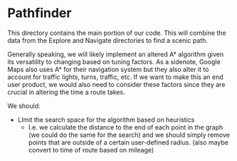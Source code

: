 # Pathfinder

This directory contains the main portion of our code. This will combine the data from the Explore and Navigate directories to find a scenic path.

Generally speaking, we will likely implement an altered A\* algorithm given its versatility to changing based on tuning factors. As a sidenote, Google Maps also uses A\* for their navigation system but they also alter it to account for traffic lights, turns, traffic, etc. If we want to make this an end user product, we would also need to consider these factors since they are crucial in altering the time a route takes.

We should:
- LImit the search space for the algorithm based on heuristics
	- I.e. we calculate the distance to the end of each point in the graph (we could do the same for the search) and we should simply remove points that are outside of a certain user-defined radius. (also maybe convert to time of route based on mileage)
